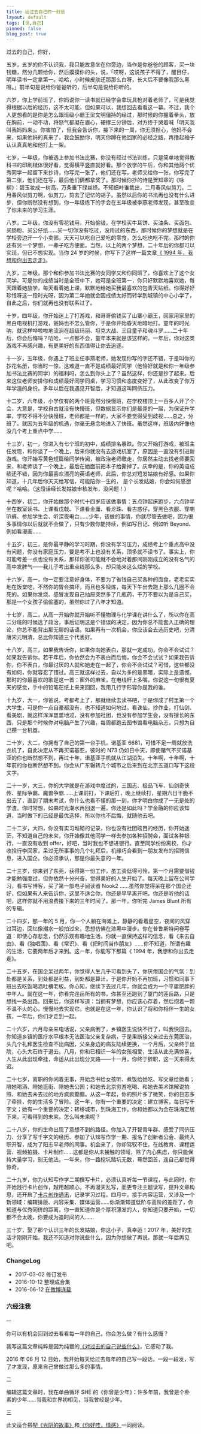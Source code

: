 ```yaml
---
title: 给过去自己的一封信
layout: default
tags: [信,自己]
pinned: false
blog_post: true
---
```


过去的自己，你好，

五岁，五岁的你不认识我，我只能故意坐在你旁边，当作是你爸爸的顾客，买一块钱糖，然分几颗给你，然后摸摸你的头，说，「哎呀，这说孩子不得了，醒目仔，明年读书一定拿第一。哈哈，小时候皮肤还那那么白呀，长大后不要像我那么黑呀。」前半句是说给你爸爸听的，后半句是说给你听的。

六岁，你上学前班了，你妈说你一读书就已经学会拿玩具枪对着老师了，可是我觉得根据以后的经历，这不太可能，但如果可以，我想回去看看这一幕。不过，我个人更想看的是你是怎么跟班级小霸王梁文明僵持的经过，那时候的你握着拳头，放在胸前，一动不动，将怒气都凝在眉心，硬撑三分钟后，对方终于哭着喊「明天我叫我妈妈来」。你害怕了，但我会告诉你，接下来的一周，你无须担心，他妈不会来，如果他妈的真来了，我会鼓励你，明天你蹲在他回家的必经之路，再撸起袖子认认真真地和他打上一架。

七岁，一年级，你被选上参加书法比赛，你没有经过书法训练，只是简单地觉得教科书的印刷楷体很好看，觉得横平竖直就好看。那个放学的午后，你和其他两个优秀同学一起留下来抄诗，你写完一张了，他们还在写，老师又给你一张，你写完了第二张，他们还在写，最后他们俩都拿奖了。那时候你抄的诗是贺知章的《咏柳》：碧玉妆成一树高，万条垂下绿丝绦。不知细叶谁裁出，二月春风似剪刀。二月春风似剪刀啊，似剪刀，剪去了记忆的胡子。虽然以后你的书法再也没有什么进步，但你断然没有想到，你一年级练下的字会在五年级被李燕老师发现，甚至改变了你未来的学习生涯。

八岁，二年级，你没有零花钱用，开始偷钱，在学校买牛耳饼、买油条、买面包、买肠粉、买公仔纸……买一切你没有吃过，没用过的东西，那时候你的梦想就是在学校旁边开一个小卖部，天天可以吃自己爱吃的零食，怎么吃也吃不完。那时的你还有另一个梦想，一辈子吃方便面。当然，以上的两个梦想，二十年后的你都可以实现，但已不想实现。当你 24 岁的时候，你写下了这样一篇文章[《 1994 年，我想和你出去走走》](http://blog.sina.com.cn/s/blog_617ccc0c0102v6zc.html)。

九岁，三年级，那个和你参加书法比赛的女同学又和你同班了，你喜欢上了这个女同学。可是你的成绩当时是全班中下，她可是全班第一，你只好默默地喜欢她，每天跟着她放学，每天看着她上课，默默地给她买我最喜欢的包青天贴纸。你得好好珍惜呀这一段时光呀，因为第二年她就会因成绩太好而转学到城镇的中心小学了，自此之后，你们就再也没有联系过了。

十岁，四年级，你开始迷上了打游戏，和哥哥偷钱买了山寨小霸王，回家用家里的黑白电视机打游戏，爸妈也不怎么管你，于是你开始昏天地暗地打。童年的时光呐，就这样哗啦啦地流淌在超级玛丽、坦克大战、三目童子和魂斗罗……二十年后，你会后悔吗？哈哈，一点都不会，童年本来就是该这样的。一年后，你对这类游戏不再感兴趣，有更美好的东西值得让你去追逐。

十一岁，五年级，你遇上了班主任李燕老师，她发现你写的字还不错，于是叫你的抄花名册，你当时一惊，这难道一直不是成绩最好同学（他恰好就是和你一年级参加书法比赛的同学）的福利吗，怎么到你头上了？虽然这样，你还是抄了起来。后来这位老师安排你和成绩最好同学同桌，学习习惯和态度变好了，从此改变了你万年学渣的身份。多年以后在我遇见开智后，才知道这叫同侪压力。

十二岁，六年级，小学仅有的两个班竟然分快慢班，在学校楼顶上一百多人开了个会，大意是，学校自古就没有快慢班，但数据显示你们是最差的一届，为保证升学率，学校不得不分快慢班，老师都是一样的，大家不要觉得受到歧视……总之，分班了。就因为五年级的机遇，你毫无悬念地进入了快班。虽然这样，班级内好像也没几个考上重点中学……

十三岁，初一，你进入有七个班的初中，成绩排名暴跌。你又开始打游戏，被班主任发现，和你谈了一个晚上，后来你就没有去游戏机室了，原因是一直没有引进新游戏。你开始写黄色短篇给同学传阅，被政治老师缴走，你居然主动去找老师要回来，和老师谈了一个晚上，最后在她面前把本子给撕掉了。庆幸的是，你的英语成绩还不错，因为你最喜欢漂亮的英语老师，此后，你总对短发姑娘有好感。如果你知道，十几年后你天天给写信，可能陪你一生的， 是个长发姑娘，你会如何感想呢？哈哈。（这段话经长发姑娘审核发布，没问题！）

十四岁，初二，你开始做那个时代十四岁应该做事情：五点钟起床跑步，六点钟半坐在教室读书、上课看戊戟、下课看金庸、看龙珠、看古惑仔，穿黑色衣服、穿喇叭裤、参加学生会、听深夜电台……少年，该做的事情，你就尽管去做吧，因为很多事情你以后就就不会做了，只有少数你能持续，例如写日记、例如听 Beyond、例如看漫画……

十五岁，初三，是你最平静的学习时期，你没有学习压力，成绩考上个重点高中没有问题，你没有家庭压力，要是考不上也没有关系，顶多就不读书了。事实上，你可能考差一点也没有关系，那样你爸可能就不会地对着那间刚刚成立的没有名气的高中发脾气——我儿子考出重点线那么多，却只能来这么烂的学校。

十六岁，高一，你一定要注意好身体，不要为了省钱自己买各种的面食，老老实实地在饭堂吃，不然你的胃会搞坏，而且也多锻炼，每天下午出去跑上那么几圈不会死的。如果你发烧、感冒发现自己抽屉突然多了几瓶药，千万不要以为是自己买，那是一个女孩子偷偷塞的，虽然你过了八年才知道。

十七岁，高二，从高一开始你就开始听不懂物理与化学课在讲什么了，所以你在高二分班的时候选了政治，事后证明这是个错误的决定，因为你总不能套入正确的理论，你总不能背出那无聊的话语。如果再有一次机会，你应该会去选历史吧，分清唐宋元明清，总比你知道三个代表好。

十八岁，高三，如果我告诉你，如果你向她表白，那就一定成功，你会不会试试？如果我告诉你，若干年后，你依然会为不表白而后悔，你会不会试试？如果我告诉你，你不表白，你最讨厌的人就和她走在一起了，你会不会试试？可惜，这些都没有如何，你就容忍了错过。高三就这样过去，自以为多的是黑暗，实际上是遗憾。那时的你最喜欢的歌是这一首：窗外的麻雀，在电线杆上多嘴，你说这一句很有夏天的感觉，手中的铅笔在纸上来来回回，我用几行字形容你是我的谁。

十九岁，大一，你爸说，考都考上了，那就继续去读书吧，于是你成了村里第一个大学生，可是你一点自豪都没有，也不知道如何地过。看诛仙，抄作业，打仙剑、看美剧，就这样浑浑噩噩地过，没有参加社团，也没有参加学生会，没有擅长的东西，只是那个时候你对电脑产生了兴趣，每周都跑去图书馆看电脑杂志，只想为自己攒一台机器。

二十岁，大二，你拥有了自己的第一台手机，诺基亚 6681，可惜不足一周就放洗衣机了，自此决定从不再买诺基亚，彼时的 N73 仍如日中天，即使赌气不买诺基亚的你也断然想不到，再过十年，诺基亚手机就从江湖消失。十年啊，十年啊，十年前的你也断然想不到，你会从广东辗转几个城市之后来到在北京五道口写下这段文字。

二十一岁，大三，你的大学就是在游戏中度过的，三国志、极品飞车、仙剑奇侠传、星际争霸、魔兽争霸……上课前打，下课后打，晚上继续打，星期六日干脆不出去了，直到了期末考试，你什么也看不懂的那一刻，你才明白你成了一无是处的学渣。你时常想，如果时光潮水再回退一遍，你还是如此吗？学金融的你应该知道，当时做下的已经是最优选择，所以你也不后悔，就随他去吧。

二十二岁，大四，你没有实习堆砌的记录，你也没有社团眩目的经历，你开始迷茫，不知道自己的未来，你开始像其他同学一样去参加各种招聘会，面试各种银行，一直没有收到 offer，好吧，当时我也不想进银行。直至同学纷纷离校，你才收拾行李回家，呆过无所事事的几个礼拜后，机缘巧合看到一朋友发布的招聘信息，进入国企。你必须承认，那是你最失意的一年。

二十三岁，你来到了东莞，获得第一份工作，虽工资低得可怜，第一个月需要借钱才能勉强度过，但你依然十分兴奋，觉得美好的人生开始了。每天晚上留在公司学习，看书写博客，买了第一部电子阅读器 Nook2 ……虽然你觉得呆在那个国企还好，但如果有人来告诉你，这里不适合你，你还是早早离开吧，你还是听他的话吧，这样你就不用浪费接下来的三年时间了。那一年，你听完 James Blunt 所有的专辑。

二十四岁，那一年的 5 月，你一个人躺在海滩上，静静的看着星空，夜间的风穿过耳边，回忆像潮水一般拍过来，思想仿佛在漆黑中漫步。你在普鲁斯特问卷写道：即使心存悲念，仍然乐观有趣地生活。你就一直保持这样的信念，看《来去自由》、看《独唱团》、看《常识》、看《把时间当作朋友》……你不知道，所谓有趣的生活，它要两年后才来到。这一年，你能写下那篇《 1994 年，我想和你出去走走》。

二十五岁，在国企呆过两年，你觉得人生几乎可看到头了，你厌倦国企的气氛：到处都是关系，到处都是利益，到处都是算计，于是你开始不再加班，习惯和同事下班出去吃饭喝酒吐槽老板。你心知，继续下去过几年，你就会成为一个平庸肥胖的中年人。就在这一年，你看完连岳所有的书，你甚至还跑到了厦门的莲岳路，只是想找一条出路。回来后，你这样写道：当拥有梦想，你应该心存着，然后抱着一颗不温不火的心，慢慢地去实现它。也就是在这一年，你认识了将和你相伴一生的女孩，一年后，你们才走到一起。

二十六岁，六月母亲来电话说，父亲病倒了，乡镇医生说快不行了，叫我快回去。你知道乡镇的医疗水平根本无法医治父亲复杂病，于是果断接父亲过去东莞医治，头几个礼拜医生检查不出病因，父亲身边的病友陆续更换，一个月后，父亲终于出院，心头大石终于退去。八月，你和已相识一年的女孩相爱，生活从此充满惊喜，人生从此出现牵挂，命运从此出现分叉路——十一月，你终于辞职，这一天来得太迟。

二十七岁，离职的你闲着无事，开始念书给女孩听、煮饭给她吃、写文章给她看；陪她喝酒、陪她逛街、陪她去公园；和她去北京穷游吃喝、和她去美术馆解说拍照、和她去未去过的地方疯疯癫癫。从这一年起，你的照片多了微笑，你的日志多了牵挂，你的生活多了冒险。这一年，你有一个重要的决定：建立博客，每日写千字文；她有一个重要的决定：转移城市，到珠海工作。你和她都以为会在珠海定居下来，可看得到的未来，怎么叫未来呢？

二十八岁，你的生命出现了意想不到的路径。你加入了开智青年群、感受了同侪压力、分享了写千字文的经历、参加了认知写作学一期、报名了创新者公会、最终入职开智，成为了阳志平老师的同事。机会来了，你却驾驭不住，在线教育、课程运营、视频拍摄、卡片制作……这都是你从未接触的领域，除了内心焦虑，你只能保持大量学习，别无他法。一年来，你一路挖坑踏坑无数，蓦然回首，连自己都觉得惊奇。

二十九岁，你为认知写作学二期撰写卡片，必须认真听每一节课程，与此同时，你开始践行卡片创作，越用越顺心，不再漫天乱写，而更专注主题读写，提升文章构思，还开启了[卡片创作通讯](http://www.mesule.com/)，记录学习过程。四月中，接手内容运营，又涉及一个新领域：编辑排版、内容采集、媒体运营……你渐渐知道低阶与高阶的差距了，你知道与优秀同侪的距离，你一直知道你是个厚积薄发的人，你知道只要开始，一切都不会太晚，你要成为追时间的人……

三十岁，娶了那个认识三年的长发姑娘，你这小子，真幸运！2017 年，美好的生活才刚刚开始，我还不知道对你说些什么，因为你想做了再说，那就一年后再见吧。


### ChangeLog

- 2017-03-02 修订发布
- 2016-10-12 整理成合集
- 2016-06-12 [在微博连载](http://weibo.com/1635568652/DzIMrq8KF?from=page_1035051635568652_profile&wvr=6&mod=weibotime)


### 六经注我

一

你可以有机会回到过去看看每一年的自己，你会怎么做？有什么感慨？

我写这篇文章纯粹是因为纯银的[《对过去的自己说些什么》](http://t.cn/R5thZFj)，它感动了我。

 2016 年 06 月 12 日始，我开始每天给过去每年的自己写一段话，一段一段发，写了才发现，原来自己曾做过那么多的事情。
 
 二

编辑这篇文章时，我在单曲循环 SHE 的《你曾是少年》：许多年前，我曾是个朴素的少年……当我和世界初相见，当我曾经是少年。

三

此文适合搭配[《光阴的故事》](http://mp.weixin.qq.com/s?__biz=MzA4MTQ0NDQxNg==&mid=2650639252&idx=1&sn=bbf78e3ed807f77a04fc9bd10a5d98c6&chksm=879dc0bbb0ea49adf31cb4bb6b3307472f08bdc6d443ee77c3b2bf23929d131315e0dd90e8c1#rd)和[《你好哇，情感》](https://mp.weixin.qq.com/s?__biz=MzA4MTQ0NDQxNg==&mid=2650639261&idx=1&sn=35afc9effa2f010ee36d34b32ec3edea&chksm=879dc0b2b0ea49a4f6f044740b1a152245440ae3b56a5602ba0d385cdd66819ebc56791bf449#rd)一同阅读。


